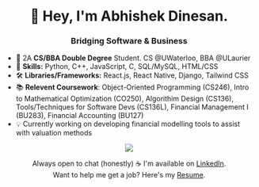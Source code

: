 <h1 align="center">
  👋 Hey, I'm Abhishek Dinesan.
</h1>

<h3 align="center">
  Bridging Software & Business
</h3>

- 👀 2A **CS/BBA **Double Degree**** Student. CS @UWaterloo, BBA @ULaurier
- 🌱 **Skills:** Python, C++, JavaScript, C, SQL/MySQL, HTML/CSS
- 🛠️ **Libraries/Frameworks:** React.js, React Native, Django, Tailwind CSS
- 📚 **Relevent Coursework**: Object-Oriented Programming (CS246), Intro to Mathematical Optimization (CO250), Algorithim Design (CS136), Tools/Techniques for Software Devs (CS136L), Financial Management I (BU283), Financial Accounting (BU127)
- 💡 Currently working on developing financial modelling tools to assist with valuation methods
<p align="center">
  <a href="https://skillicons.dev">
    <img src="https://skillicons.dev/icons?i=javascript,python,react,django,html,css,tailwind, c,cpp,mysql" />
  </a>
</p>

<div align="center">
  Always open to chat (honestly) ☕ I'm available on <a href="https://www.linkedin.com/in/abhishekdinesan">LinkedIn</a>. <br>
  Want to help me get a job? Here's my <a href="https://drive.google.com/file/d/1vacPMGIL8zC0K0YhTkP5SxcqpAJ0JmUK/view?usp=sharing">Resume</a>. <br>
</div>



<!---
AbhishekDinesan/AbhishekDinesan is a ✨ special ✨ repository because its `README.md` (this file) appears on your GitHub profile.
You can click the Preview link to take a look at your changes.
--->
